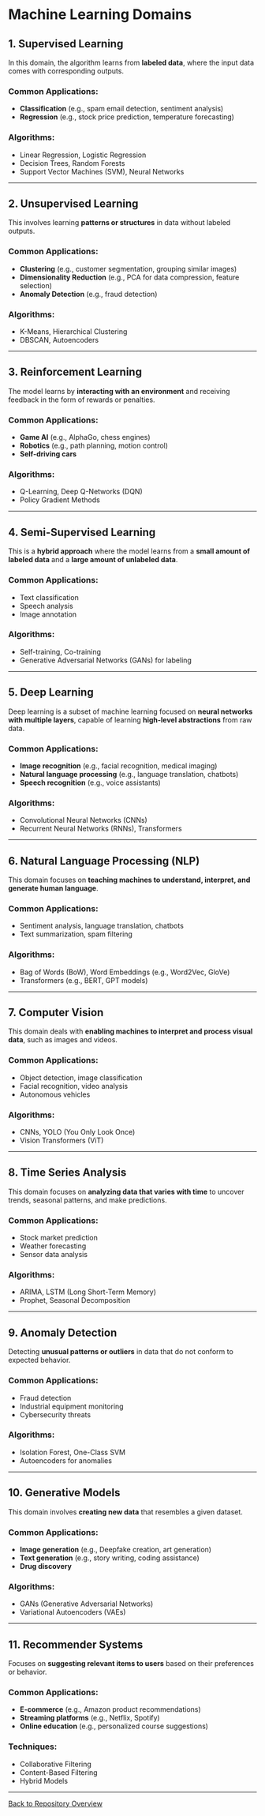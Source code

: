 # Machine Learning Domains

## 1. Supervised Learning
In this domain, the algorithm learns from **labeled data**, where the input data comes with corresponding outputs.

### Common Applications:
- **Classification** (e.g., spam email detection, sentiment analysis)
- **Regression** (e.g., stock price prediction, temperature forecasting)

### Algorithms:
- Linear Regression, Logistic Regression
- Decision Trees, Random Forests
- Support Vector Machines (SVM), Neural Networks

---

## 2. Unsupervised Learning
This involves learning **patterns or structures** in data without labeled outputs.

### Common Applications:
- **Clustering** (e.g., customer segmentation, grouping similar images)
- **Dimensionality Reduction** (e.g., PCA for data compression, feature selection)
- **Anomaly Detection** (e.g., fraud detection)

### Algorithms:
- K-Means, Hierarchical Clustering
- DBSCAN, Autoencoders

---

## 3. Reinforcement Learning
The model learns by **interacting with an environment** and receiving feedback in the form of rewards or penalties.

### Common Applications:
- **Game AI** (e.g., AlphaGo, chess engines)
- **Robotics** (e.g., path planning, motion control)
- **Self-driving cars**

### Algorithms:
- Q-Learning, Deep Q-Networks (DQN)
- Policy Gradient Methods

---

## 4. Semi-Supervised Learning
This is a **hybrid approach** where the model learns from a **small amount of labeled data** and a **large amount of unlabeled data**.

### Common Applications:
- Text classification
- Speech analysis
- Image annotation

### Algorithms:
- Self-training, Co-training
- Generative Adversarial Networks (GANs) for labeling

---

## 5. Deep Learning
Deep learning is a subset of machine learning focused on **neural networks with multiple layers**, capable of learning **high-level abstractions** from raw data.

### Common Applications:
- **Image recognition** (e.g., facial recognition, medical imaging)
- **Natural language processing** (e.g., language translation, chatbots)
- **Speech recognition** (e.g., voice assistants)

### Algorithms:
- Convolutional Neural Networks (CNNs)
- Recurrent Neural Networks (RNNs), Transformers

---

## 6. Natural Language Processing (NLP)
This domain focuses on **teaching machines to understand, interpret, and generate human language**.

### Common Applications:
- Sentiment analysis, language translation, chatbots
- Text summarization, spam filtering

### Algorithms:
- Bag of Words (BoW), Word Embeddings (e.g., Word2Vec, GloVe)
- Transformers (e.g., BERT, GPT models)

---

## 7. Computer Vision
This domain deals with **enabling machines to interpret and process visual data**, such as images and videos.

### Common Applications:
- Object detection, image classification
- Facial recognition, video analysis
- Autonomous vehicles

### Algorithms:
- CNNs, YOLO (You Only Look Once)
- Vision Transformers (ViT)

---

## 8. Time Series Analysis
This domain focuses on **analyzing data that varies with time** to uncover trends, seasonal patterns, and make predictions.

### Common Applications:
- Stock market prediction
- Weather forecasting
- Sensor data analysis

### Algorithms:
- ARIMA, LSTM (Long Short-Term Memory)
- Prophet, Seasonal Decomposition

---

## 9. Anomaly Detection
Detecting **unusual patterns or outliers** in data that do not conform to expected behavior.

### Common Applications:
- Fraud detection
- Industrial equipment monitoring
- Cybersecurity threats

### Algorithms:
- Isolation Forest, One-Class SVM
- Autoencoders for anomalies

---

## 10. Generative Models
This domain involves **creating new data** that resembles a given dataset.

### Common Applications:
- **Image generation** (e.g., Deepfake creation, art generation)
- **Text generation** (e.g., story writing, coding assistance)
- **Drug discovery**

### Algorithms:
- GANs (Generative Adversarial Networks)
- Variational Autoencoders (VAEs)

---

## 11. Recommender Systems
Focuses on **suggesting relevant items to users** based on their preferences or behavior.

### Common Applications:
- **E-commerce** (e.g., Amazon product recommendations)
- **Streaming platforms** (e.g., Netflix, Spotify)
- **Online education** (e.g., personalized course suggestions)

### Techniques:
- Collaborative Filtering
- Content-Based Filtering
- Hybrid Models

---

[Back to Repository Overview](README.md)
